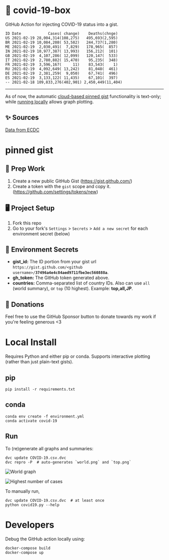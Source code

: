 # 🏥 covid-19-box

GitHub Action for injecting COVID-19 status into a gist.

```
ID Date            Cases( change)    Deaths(chnge)
US 2021-02-19 28,004,314(108,275)   495,693(2,595)
BR 2021-02-19 10,084,208( 53,582)   244,737(1,280)
ME 2021-02-19  2,030,491(  7,829)   178,965(  857)
IN 2021-02-19 10,977,387( 13,993)   156,212(  101)
GB 2021-02-19  4,107,286( 12,099)   120,147(  533)
IT 2021-02-19  2,780,882( 15,470)    95,235(  348)
FR 2021-02-19  3,596,167(     11)    83,543(    1)
RU 2021-02-19  4,092,649( 13,242)    81,048(  461)
DE 2021-02-19  2,381,259(  9,050)    67,741(  496)
ES 2021-02-19  3,133,122( 11,435)    67,101(  397)
-- 2021-02-18 109,833,276(402,901) 2,450,449(11,404)
```

---

As of now, the automatic [cloud-based pinned gist](#pinned-gist) functionality is text-only;
while [running locally](#local-install) allows graph plotting.

## ✨ Sources

[Data from ECDC](https://www.ecdc.europa.eu/en/publications-data/download-todays-data-geographic-distribution-covid-19-cases-worldwide)

# pinned gist

## 🎒 Prep Work
1. Create a new public GitHub Gist (https://gist.github.com/)
1. Create a token with the `gist` scope and copy it. (https://github.com/settings/tokens/new)

## 🖥 Project Setup
1. Fork this repo
1. Go to your fork's `Settings` > `Secrets` > `Add a new secret` for each environment secret (below)

## 🤫 Environment Secrets
- **gist_id:** The ID portion from your gist url `https://gist.github.com/<github username>/`**`37496a4e4c84aed9711fbe3ec560888a`**.
- **gh_token:** The GitHub token generated above.
- **countries:** Comma-separated list of country IDs. Also can use `all` (world summary), or `top` (10 highest). Example: **top,all,JP**.

## 💸 Donations

Feel free to use the GitHub Sponsor button to donate towards my work if you're feeling generous <3

# Local Install

Requires Python and either pip or conda. Supports interactive plotting (rather than just plain-text gists).

## pip

```
pip install -r requirements.txt
```

## conda

```
conda env create -f environment.yml
conda activate covid-19
```

## Run

To (re)generate all graphs and summaries:

```
dvc update COVID-19.csv.dvc
dvc repro -P  # auto-generates `world.png` and `top.png`
```

![World graph](world.png)

![Highest number of cases](top.png)

To manually run,

```
dvc update COVID-19.csv.dvc  # at least once
python covid19.py --help
```

# Developers

Debug the GitHub action locally using:

```
docker-compose build
docker-compose up
```
